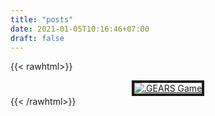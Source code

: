 ```yaml
---
title: "posts"
date: 2021-01-05T10:16:46+07:00
draft: false
---
```

 {{< rawhtml>}}
<div align="center">
    <a href="/posts/games/"> <img src="" alt=".GEARS Game" hspace="0" vspace="0" border="4"></a>
</div>
 {{< /rawhtml>}}
